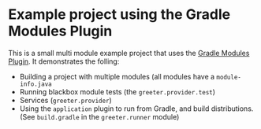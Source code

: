 # Example project using the Gradle Modules Plugin

This is a small multi module example project that uses the [Gradle Modules Plugin](https://github.com/java9-modularity/gradle-modules-plugin).
It demonstrates the folling:

* Building a project with multiple modules (all modules have a `module-info.java`
* Running blackbox module tests (the `greeter.provider.test`)
* Services (`greeter.provider`)
* Using the `application` plugin to run from Gradle, and build distributions. (See `build.gradle` in the `greeter.runner` module)

